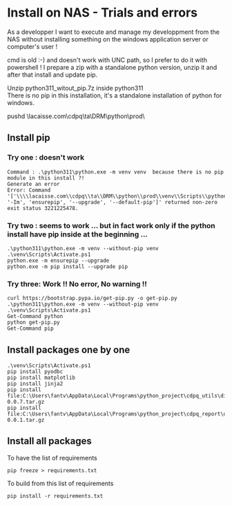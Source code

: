 # Install on NAS - Trials and errors

As a developper I want to execute and manage my developpment from the NAS without installing something on the windows application server or computer's user !

cmd is old :-) and doesn't work with UNC path, so I prefer to do it with powershell !
I prepare a zip with a standalone python version, unzip it and after that install and update pip.  

Unzip python311_witout_pip.7z inside python311  
There is no pip in this installation, it's a standalone installation of python for windows.

pushd \\lacaisse.com\cdpq\ta\DRM\python\prod\

## Install pip

### Try one :  doesn't work

```
Command : .\python311\python.exe -m venv venv  because there is no pip module in this install ?!
Generate an error   
Error: Command '['\\\\lacaisse.com\\cdpq\\ta\\DRM\\python\\prod\\venv\\Scripts\\python.exe', '-Im', 'ensurepip', '--upgrade', '--default-pip']' returned non-zero exit status 3221225478.
```

### Try two : seems to work ... but in fact work only if the python install have pip inside at the beginning ... 
```
.\python311\python.exe -m venv --without-pip venv
.\venv\Scripts\Activate.ps1
python.exe -m ensurepip --upgrade
python.exe -m pip install --upgrade pip
```

### Try three: Work !! No error, No warning !!

```
curl https://bootstrap.pypa.io/get-pip.py -o get-pip.py
.\python311\python.exe -m venv --without-pip venv
.\venv\Scripts\Activate.ps1
Get-Command python
python get-pip.py
Get-Command pip  
```


## Install packages one by one

```
.\venv\Scripts\Activate.ps1
pip install pyodbc
pip install matplotlib
pip install jinja2
pip install file:C:\Users\fantv\AppData\Local\Programs\python_project\cdpq_utils\dist\cdpq_utils-0.0.7.tar.gz
pip install file:C:\Users\fantv\AppData\Local\Programs\python_project\cdpq_report\dist\cdpq_report-0.0.1.tar.gz
```

## Install all packages

To have the list of requirements
```
pip freeze > requirements.txt
```

To build from this list of requirements
```
pip install -r requirements.txt
```